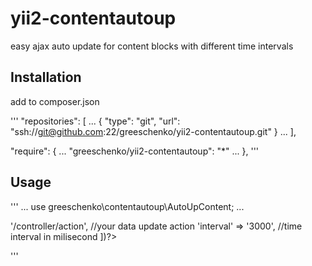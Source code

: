 # yii2-contentautoup
easy ajax auto update for content blocks with different time intervals

Installation
------------

add to composer.json

'''
"repositories": [
    ...
    {
        "type": "git",
        "url": "ssh://git@github.com:22/greeschenko/yii2-contentautoup.git"
    }
    ...
],

"require": {
    ...
    "greeschenko/yii2-contentautoup": "*"
    ...
},
'''

Usage
-----

'''
...
use greeschenko\contentautoup\AutoUpContent;
...
<?=AutoUpContent::widget([
    'url' => '/controller/action', //your data update action
    'interval' => '3000', //time interval in milisecond
])?>
'''
